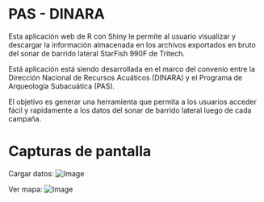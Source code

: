 PAS - DINARA
===

Esta aplicación web de R con Shiny le permite al usuario visualizar y descargar la información almacenada en los archivos exportados en bruto del sonar de barrido lateral StarFish 990F de Tritech. 

Está aplicación está siendo desarrollada en el marco del convenio entre la Dirección Nacional de Recursos Acuáticos (DINARA) y el Programa de Arqueología Subacuática (PAS).

El objetivo es generar una herramienta que permita a los usuarios acceder fácil y rapidamente a los datos del sonar de barrido lateral luego de cada campaña.

Capturas de pantalla
===

Cargar datos:
![Image](https://raw.githubusercontent.com/guzmanlopez/PAS-DINARA/master/Figuras/captura-de-pantalla-01.png)

Ver mapa:
![Image](https://raw.githubusercontent.com/guzmanlopez/PAS-DINARA/master/Figuras/captura-de-pantalla-02.png)
